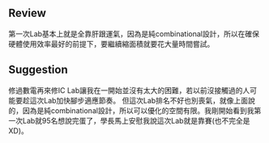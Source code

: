 ## Review
第一次Lab基本上就是全靠肝跟運氣，因為是純combinational設計，所以在確保硬體使用效率最好的前提下，要繼續縮面積就要花大量時間嘗試。

## Suggestion
修過數電再來修IC Lab讓我在一開始並沒有太大的困難，若以前沒接觸過的人可能要趁這次Lab加快腳步適應節奏。
但這次Lab排名不好也別喪氣，就像上面說的，因為是純combinational設計，所以可以優化的空間有限。我剛開始看到我第一次Lab就95名想說完蛋了，學長馬上安慰我說這次Lab就是靠賽(也不完全是XD)。
